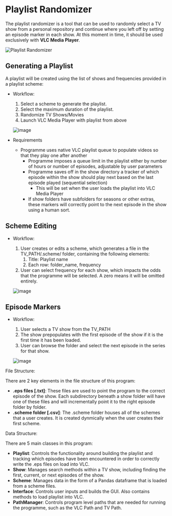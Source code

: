 # Playlist Randomizer

The playlist randomizer is a tool that can be used to randomly select a TV show from a personal repository and continue where you left off by setting an episode marker in each show. At this moment in time, it should be used exclusively with <b>VLC Media Player</b>.

![Playlist Randomizer](https://user-images.githubusercontent.com/24849659/229719768-3028f6f9-8f0c-4e31-924c-0b9f1b2f485c.png)

## Generating a Playlist

A playlist will be created using the list of shows and frequencies provided in a playlist scheme:

* Workflow:
  1. Select a scheme to generate the playlist.
  2. Select the maximum duration of the playlist.
  3. Randomize TV Shows/Movies
  4. Launch VLC Media Player with playlist from above
  
  ![image](https://user-images.githubusercontent.com/24849659/229722204-915e0c5c-010b-4105-806c-db2c941ebce2.png)

* Requirements
  * Programme uses native VLC playlist queue to populate videos so that they play one after another
	* Programme imposes a queue limit in the playlist either by number of hours or number of episodes, adjustable by user parameters
	* Programme saves off in the show directory a tracker of which episode within the show should play next based on the last episode played (sequential selection)
		* This will be set when the user loads the playlist into VLC Media Player
	* If show folders have subfolders for seasons or other extras, these markers will correctly point to the next episode in the show using a human sort.

## Scheme Editing 

* Workflow:
	1. User creates or edits a scheme, which generates a file in the TV_PATH/.scheme/ folder, containing the following elements:
		1. Title: Playlist name
		2. Each row: folder_name, frequency
	2. User can select frequency for each show, which impacts the odds that the programme will be selected. A zero means it will be omitted entirely.
	
	![image](https://user-images.githubusercontent.com/24849659/229722111-157b730e-df1e-45df-95d8-bb8168c13d00.png)

## Episode Markers

* Workflow:
	1. User selects a TV show from the TV_PATH
	2. The show prepopulates with the first episode of the show if it is the first time it has been loaded.
	3. User can browse the folder and select the next episode in the series for that show.
	
	![image](https://user-images.githubusercontent.com/24849659/229722895-63697312-f706-4961-be3c-8bc15cf8c2e3.png)


File Structure:

There are 2 key elements in the file structure of this program:

* <b>.eps files [.txt]</b>: These files are used to point the program to the correct episode of the show. Each subdirectory beneath a show folder will have one of these files and will incrementally point it to the right episode folder by folder.
* <b>.scheme folder [.csv]</b>: The .scheme folder houses all of the schemes that a user creates. It is created dynmically when the user creates their first scheme.

Data Structure:

There are 5 main classes in this program:

* <b>Playlist</b>: Controls the functionality around building the playlist and tracking which episodes have been encountered in order to correctly write the .eps files on load into VLC.
* <b>Show</b>: Manages search methods within a TV show, including finding the first, current, or next episodes of the show.
* <b>Scheme</b>: Manages data in the form of a Pandas dataframe that is loaded from a scheme files.
* <b>Interface</b>: Controls user inputs and builds the GUI. Also contains methods to load playlist into VLC.
* <b>PathManager</b>: Controls program level paths that are needed for running the programme, such as the VLC Path and TV Path.
